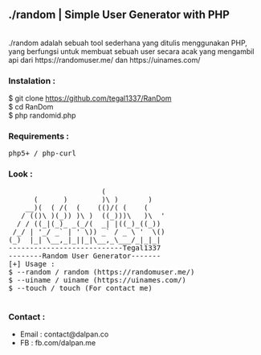 
## ./random | Simple User Generator with PHP

<br>
./random adalah sebuah tool sederhana yang ditulis menggunakan PHP, yang berfungsi untuk membuat sebuah user secara acak yang mengambil api dari https://randomuser.me/ dan https://uinames.com/
<br>

### Instalation :

$ git clone https://github.com/tegal1337/RanDom <br>
$ cd RanDom <br>
$ php randomid.php <br>

### Requirements :

<pre>
php5+ / php-curl
</pre>

### Look :
<pre>
                      (               
      (      )        )\ )       )    
    __)(  ( /(  (    (()/( (    (     
   / (()\ )(_)) )\ )  ((_)))\   )\  ' 
  / / ((_|(_)_ _(_/(  _| |((_)_((_))  
 /_/ | '_/ _` | ' \)) _` / _ \ '  \() 
(_)  |_| \__,_|_||_|\__,_\___/_|_|_|  
---------------------------Tegal1337
--------Random User Generator-------
[+] Usage :
$ --random / random (https://randomuser.me/)
$ --uiname / uiname (https://uinames.com/)
$ --touch / touch (For contact me)

</pre>

### Contact :
<ul>
  <li> Email : contact@dalpan.co</li>
  <li> FB : fb.com/dalpan.me
</ul>
